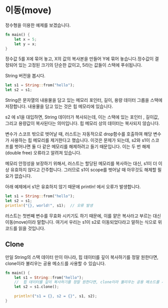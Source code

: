# 이동(move) 
정수형을 이용한 예제를 보겠습니다. 

```rust
fn main() {
    let x = 5;
    let y = x;
}
```

정수값 5를 X에 묶어 놓고, X의 값의 복사본을 만들어 Y에 묶어 놓습니다.정수값이 결정되어 있는 고정된  크기의 단순한 값이고, 5라는 값들이 스택에 푸쉬됩니다. 



String 버전을 봅시다. 
```rust
let s1 = String::from("hello");
let s2 = s1;
```

String은 문자열의 내용물을 담고 있는 메모리 포인터, 길이, 용량 데이터 그룹을 스택에 저장합니다. 내용물을 담고 있는 것은 힙 메모리에 있습니다. 


s2 에 s1을 대입하면, String 데이터가 복사되는데, 이는 스택에 있는 포인터 , 길이값, 그리고 용량값이 복사된다는 의미입니다. 힙 메모리 상의 데이터는 복사되지 않습니다. 



변수가 스코프 밖으로 벗어날 때, 러스트는 자동적으로 drop함수를 호출하여 해당 변수가 사용하는 힙 메모리를 제거한다고 했습니다. 이것은 문제가 되는데, s2와 s1이 스코프를 벗어나면 둘 다 같은 메모리를 해제하려고 들기 때문입니다. 이는 두 번 해제(double free) 오류라고 알려져 있습니다.  



메모리 안정성을 보장하기 위해서, 러스트는 할당된 메모리를 복사하는 대신, s1이 더 이상 유효하지 않다고 간주합니다. 그러므로 s1이 scope를 벗어날 때 아무것도 해제할 필요가 없습니다. 

아래 예제에서 s1은 유효하지 않기 때문에 println! 에서 오류가 발생합니다. 


```rust
let s1 = String::from("hello");
let s2 = s1;
println!("{}, world!", s1);  // 오류 발생
```

러스트는 첫번째 변수를 무효화 시키기도 하기 때문에, 이를 얕은 복사라고 부르는 대신 이동(move)이라 말합니다. 여기서 우리는 s1이 s2로 이동되었다라고 말하는 식으로 위 코드를 읽을 것입니다. 

## Clone
만일 String의 스택 데이터 만이 아니라, 힙 데이터를 깊이 복사하기를 정말 원한다면, clone이라 불리우는 공용 메소드를 사용할 수 있습니다.

```rust
fn main() {
    let s1 = String::from("hello");
    //  힙 데이터를 깊이 복사하기를 정말 원한다면, clone이라 불리우는 공용 메소드를 사용할 수 있습니다
    let s2 = s1.clone();
    
    println!("s1 = {}, s2 = {}", s1, s2);    
}
```
